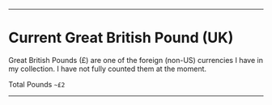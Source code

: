 
***

# Current Great British Pound (UK)

Great British Pounds (£) are one of the foreign (non-US) currencies I have in my collection. I have not fully counted them at the moment.

Total Pounds `~£2`

***

